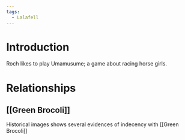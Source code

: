 ```yaml
---
tags:
  - Lalafell
---
```

# Introduction
Roch likes to play Umamusume; a game about racing horse girls.
# Relationships
## [[Green Brocoli]]
Historical images shows several evidences of indecency with [[Green Brocoli]]